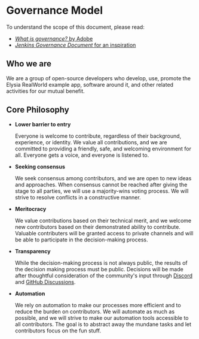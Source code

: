 <!-- GOVERNANCE.md -->

# Governance Model

To understand the scope of this document, please read:

* [*What is governance?* by Adobe](https://github.com/adobe/open-development-template/blob/master/Governance.md#meritocracy)
* [*Jenkins Governance Document* for an inspiration](https://www.jenkins.io/project/governance/)

## Who we are

We are a group of open-source developers who develop, use, promote the Elysia RealWorld example app, software around it, and other related activities for our mutual benefit.

## Core Philosophy

* **Lower barrier to entry**

    Everyone is welcome to contribute, regardless of their background, experience, or identity. We value all contributions, and we are committed to providing a friendly, safe, and welcoming environment for all. Everyone gets a voice, and everyone is listened to. 

* **Seeking consensus**

    We seek consensus among contributors, and we are open to new ideas and approaches. When consensus cannot be reached after giving the stage to all parties, we will use a majority-wins voting process. We will strive to resolve conflicts in a constructive manner.

* **Meritocracy**

    We value contributions based on their technical merit, and we welcome new contributors based on their demonstrated ability to contribute. Valuable contributers will be granted access to private channels and will be able to participate in the decision-making process.
  
* **Transparency**
  
    While the decision-making process is not always public, the results of the decision making process must be public. Decisions will be made after thoughtful consideration of the community's input through [Discord](https://discord.gg/PH4rBdTU) and [GitHub Discussions](https://github.com/agnyz/the-bed-stack/discussions).

* **Automation**

    We rely on automation to make our processes more efficient and to reduce the burden on contributors. We will automate as much as possible, and we will strive to make our automation tools accessible to all contributors. The goal is to abstract away the mundane tasks and let contributors focus on the fun stuff.
